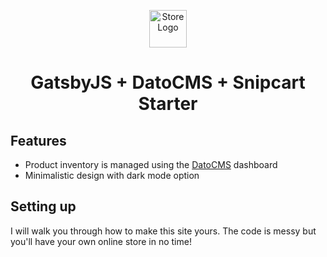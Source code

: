 <p align="center">
  <a href="https://masayastore.netlify.app">
    <img alt="Store Logo" src="https://masayastore.netlify.app/static/logo-03-ddcb0a0dcba9574b7ccdce8950548bbb.png" width="60" />
  </a>
</p>
<h1 align="center">
  GatsbyJS + DatoCMS + Snipcart Starter
</h1>

## Features
* Product inventory is managed using the [DatoCMS](https://www.datocms.com/) dashboard
* Minimalistic design with dark mode option


## Setting up
I will walk you through how to make this site yours. The code is messy but you'll have your own online store in no time!

